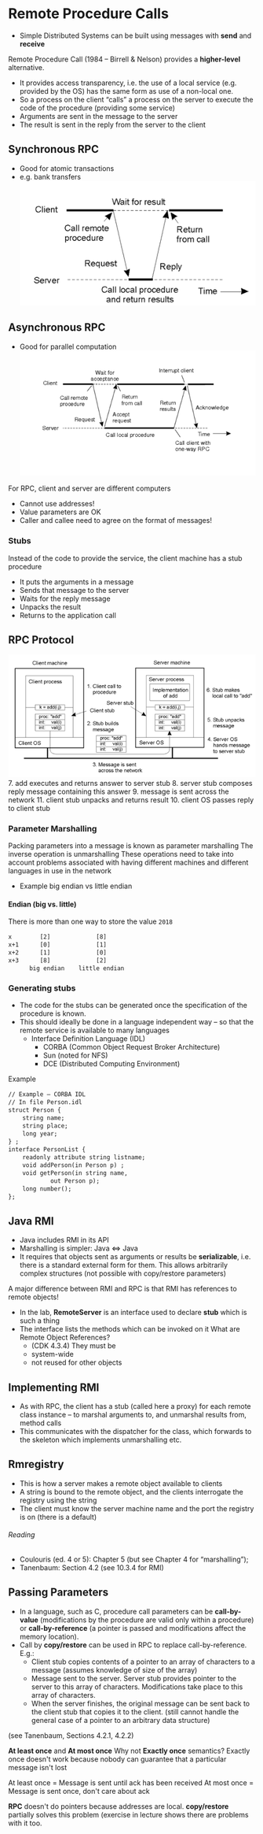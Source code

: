 <!-- Google Analytics -->
<script async src="https://www.googletagmanager.com/gtag/js?id=UA-113560131-1"></script>
<script>
  window.dataLayer = window.dataLayer || [];
  function gtag(){dataLayer.push(arguments);}
  gtag('js', new Date());
  gtag('config', 'UA-113560131-1');
</script>

# Remote Procedure Calls

* Simple Distributed Systems can be built using messages with **send** and **receive**

Remote Procedure Call (1984 – Birrell & Nelson) provides a **higher-level** alternative.

* It provides access transparency, i.e. the use of a local service (e.g. provided by the OS) has the same form as use of a non-local one.
* So a process on the client “calls” a process on the server to execute the code of the procedure (providing some service)
* Arguments are sent in the message to the server
* The result is sent in the reply from the server to the client

## Synchronous RPC
* Good for atomic transactions
* e.g. bank transfers
![](RPC-sync.png)

## Asynchronous RPC
* Good for parallel computation
![](RPC-async.png)


For RPC, client and server are different computers
* Cannot use addresses!
* Value parameters are OK
* Caller and callee need to agree on the format of messages!

### Stubs
Instead of the code to provide the service, the client machine has a stub procedure
* It puts the arguments in a message 
* Sends that message to the server
* Waits for the reply message
* Unpacks the result
* Returns to the application call

## RPC Protocol
![](protocol.png)
7. add executes and returns answer to server stub
8. server stub composes reply message containing this answer
9. message is sent across the network
11. client stub unpacks and returns result
10. client OS passes reply to client stub

### Parameter Marshalling
Packing parameters into a message is known as parameter marshalling
The inverse operation is unmarshalling
These operations need to take into account problems associated with having different machines and different languages in use in the network
* Example big endian vs little endian

#### Endian (big vs. little)
There is more than one way to store the value `2018`
```
x        [2]             [8]    
x+1      [0]             [1]
x+2      [1]             [0]
x+3      [8]             [2]
      big endian    little endian
```
### Generating stubs
* The code for the stubs can be generated once the specification of the procedure is known.
* This should ideally be done in a language independent way – so that the remote service is available to many languages
    * Interface Definition Language (IDL)
        * CORBA (Common Object Request Broker Architecture)
        * Sun (noted for NFS)
        * DCE (Distributed Computing Environment) 

Example
```
// Example – CORBA IDL
// In file Person.idl
struct Person {
	string name; 
	string place;
	long year;
} ;
interface PersonList {
	readonly attribute string listname;
	void addPerson(in Person p) ;
	void getPerson(in string name, 
			out Person p);
	long number();
};
```
## Java RMI
* Java includes RMI in its API
* Marshalling is simpler: Java <=> Java
* It requires that objects sent as arguments or results be **serializable**, i.e. there is a standard external form for them. This allows arbitrarily complex structures (not possible with copy/restore parameters)

A major difference between RMI and RPC is that RMI has references to remote objects!

* In the lab, **RemoteServer** is an interface used to declare **stub** which is such a thing
* The interface lists the methods which can be invoked on it
What are Remote Object References?
    * (CDK 4.3.4) They must be 
    * system-wide
    * not reused for other objects

## Implementing RMI
* As with RPC, the client has a stub (called here a proxy) for each remote class instance – to marshal arguments to, and unmarshal results from, method calls
* This communicates with the dispatcher for the class, which forwards to the skeleton which implements unmarshalling etc.


## Rmregistry
* This is how a server makes a remote object available to clients
* A string is bound to the remote object, and the clients interrogate the registry using the string
* The client must know the server machine name and the port the registry is on (there is a default) 

###### Reading
* Coulouris (ed. 4 or 5): Chapter 5 (but see Chapter 4 for “marshalling”);
* Tanenbaum: Section 4.2 (see 10.3.4 for RMI)


## Passing Parameters
* In a language, such as C, procedure call parameters can be **call-by-value** (modifications by the procedure are valid only within a procedure) or **call-by-reference** (a pointer is passed and modifications affect the memory location).
* Call by **copy/restore** can be used in RPC to replace call-by-reference. E.g.:
    * Client stub copies contents of a pointer to an array of characters to a message (assumes knowledge of size of the array)
    * Message sent to the server. Server stub provides pointer to the server to this array of characters. Modifications take place to this array of characters.
    * When the server finishes, the original message can be sent back to the client stub that copies it to the client.
    (still cannot handle the general case of a pointer to an arbitrary data structure)

(see Tanenbaum, Sections 4.2.1, 4.2.2)

**At least once** and **At most once**
Why not **Exactly once** semantics?
Exactly once doesn't work because nobody can guarantee that a particular message isn't lost

At least once = Message is sent until ack has been received
At most once = Message is sent once, don't care about ack

**RPC** doesn't do pointers because addresses are local. **copy/restore** partially solves this problem (exercise in lecture shows there are problems with it too.